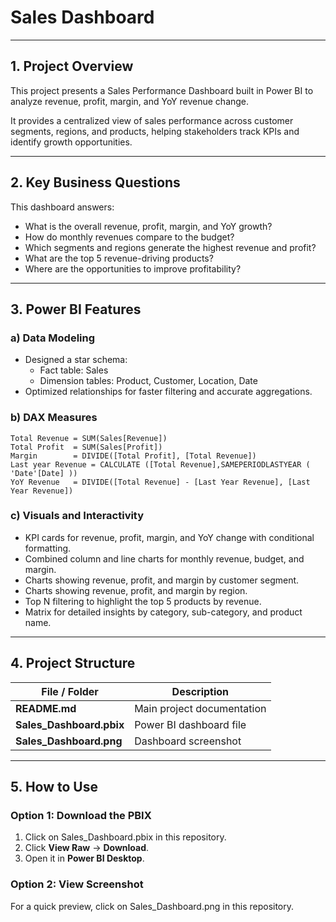 # Sales Dashboard

---

## 1. Project Overview
This project presents a Sales Performance Dashboard built in Power BI to analyze revenue, profit, margin, and YoY revenue change.

It provides a centralized view of sales performance across customer segments, regions, and products, helping stakeholders track KPIs and identify growth opportunities.

---

## 2. Key Business Questions
This dashboard answers:

- What is the overall revenue, profit, margin, and YoY growth?
- How do monthly revenues compare to the budget?
- Which segments and regions generate the highest revenue and profit?
- What are the top 5 revenue-driving products?
- Where are the opportunities to improve profitability?

---

## 3. Power BI Features

### a) Data Modeling
- Designed a star schema:
  - Fact table: Sales
  - Dimension tables: Product, Customer, Location, Date
- Optimized relationships for faster filtering and accurate aggregations.

### b) DAX Measures
```DAX
Total Revenue = SUM(Sales[Revenue])
Total Profit  = SUM(Sales[Profit])
Margin        = DIVIDE([Total Profit], [Total Revenue])
Last year Revenue = CALCULATE ([Total Revenue],SAMEPERIODLASTYEAR ( 'Date'[Date] ))
YoY Revenue   = DIVIDE([Total Revenue] - [Last Year Revenue], [Last Year Revenue])
```

### c) Visuals and Interactivity

* KPI cards for revenue, profit, margin, and YoY change with conditional formatting.
* Combined column and line charts for monthly revenue, budget, and margin.
* Charts showing revenue, profit, and margin by customer segment.
* Charts showing revenue, profit, and margin by region.
* Top N filtering to highlight the top 5 products by revenue.
* Matrix for detailed insights by category, sub-category, and product name.

---

## 4. Project Structure

| File / Folder             | Description                    |
| ------------------------- | ------------------------------ |
| **README.md**             | Main project documentation     |
| **Sales\_Dashboard.pbix** | Power BI dashboard file        |
| **Sales\_Dashboard.png**                | Dashboard screenshot|

---

## 5. How to Use

### Option 1: Download the PBIX

1. Click on Sales_Dashboard.pbix in this repository.
2. Click **View Raw** → **Download**.
3. Open it in **Power BI Desktop**.

### Option 2: View Screenshot

For a quick preview, click on Sales_Dashboard.png in this repository.

